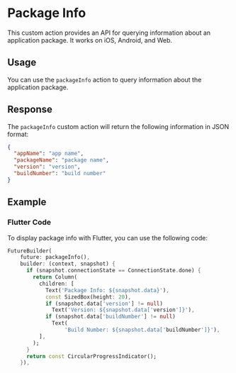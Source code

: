 # Package Info

This custom action provides an API for querying information about an application package. It works on iOS, Android, and Web.

## Usage

You can use the `packageInfo` action to query information about the application package.

## Response

The `packageInfo` custom action will return the following information in JSON format:

```json
{
  "appName": "app name",
  "packageName": "package name",
  "version": "version",
  "buildNumber": "build number"
}
```


## Example

### Flutter Code

To display package info with Flutter, you can use the following code:

```dart
FutureBuilder(
    future: packageInfo(),
    builder: (context, snapshot) {
      if (snapshot.connectionState == ConnectionState.done) {
        return Column(
          children: [
            Text('Package Info: ${snapshot.data}'),
            const SizedBox(height: 20),
            if (snapshot.data['version'] != null)
              Text('Version: ${snapshot.data['version']}'),
            if (snapshot.data['buildNumber'] != null)
              Text(
                  'Build Number: ${snapshot.data['buildNumber']}'),
          ],
        );
      }
      return const CircularProgressIndicator();
    }),
```
